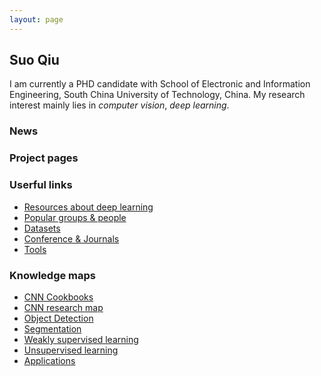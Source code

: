 ```yaml
---
layout: page
---
```


## Suo Qiu
I am currently a PHD candidate with School of Electronic and Information Engineering, South China University of Technology, China. My research interest mainly lies in *computer vision*, *deep learning*.


### News


### Project pages


### Userful links
* [Resources about deep learning](/resources_about_deep_learning/)
* [Popular groups & people](/popular_groups_people/)
* [Datasets](/datasets/)
* [Conference & Journals](/conference_journals/)
* [Tools](/tools/)

### Knowledge maps
* [CNN Cookbooks](/cnn_cookbooks/)
* [CNN research map](/cnn_map/)
* [Object Detection](/object_detection/)
* [Segmentation](/segmentation/)
* [Weakly supervised learning](/weakly_supervised_learning/)
* [Unsupervised learning](/unsupervised_learning/)
* [Applications]()